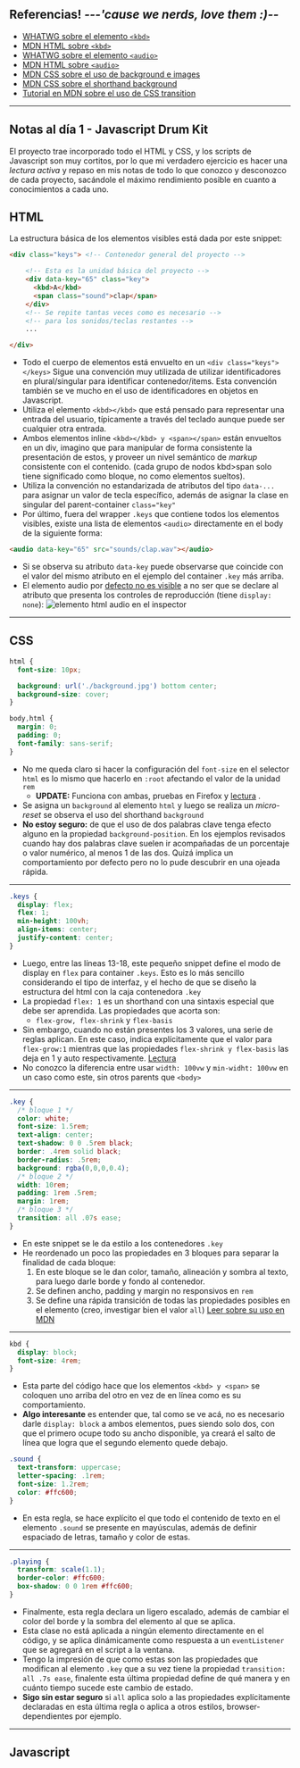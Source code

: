 ## Referencias! *---'cause we nerds, love them :)--*

- [WHATWG sobre el elemento `<kbd>`][0]
- [MDN HTML sobre `<kbd>`][1]
- [WHATWG sobre el elemento `<audio>`][2]
- [MDN HTML sobre `<audio>`][3]
- [MDN CSS sobre el uso de background e images][4]
- [MDN CSS sobre el shorthand background][5]
- [Tutorial en MDN sobre el uso de CSS transition][10]


<hr>

## Notas al día 1 - Javascript Drum Kit

El proyecto trae incorporado todo el HTML y CSS, y los scripts de Javascript son muy cortitos, por lo que mi verdadero ejercicio es hacer una *lectura activa* y repaso en mis notas de todo lo que conozco y desconozco de cada proyecto, sacándole el máximo rendimiento posible en cuanto a conocimientos a cada uno.

## HTML

La estructura básica de los elementos visibles está dada por este snippet: 

```html
<div class="keys"> <!-- Contenedor general del proyecto -->

    <!-- Esta es la unidad básica del proyecto -->
    <div data-key="65" class="key"> 
      <kbd>A</kbd>
      <span class="sound">clap</span>
    </div>
    <!-- Se repite tantas veces como es necesario -->
    <!-- para los sonidos/teclas restantes -->
    ...

</div>
```

- Todo el cuerpo de elementos está envuelto en un `<div class="keys"></keys>` Sigue una convención muy utilizada de utilizar identificadores en plural/singular para identificar contenedor/items. Esta convención también se ve mucho en el uso de identificadores en objetos en Javascript. 
- Utiliza el elemento `<kbd></kbd>` que está pensado para representar una entrada del usuario, típicamente a través del teclado aunque puede ser cualquier otra entrada.
- Ambos elementos inline `<kbd></kbd> y <span></span>` están envueltos en un div, imagino que para manipular de forma consistente la presentación de estos, y proveer un nivel semántico de *markup* consistente con el contenido. (cada grupo de nodos kbd>span solo tiene significado como bloque, no como elementos sueltos).
- Utiliza la convención no estandarizada de atributos del tipo `data-...` para asignar un valor de tecla específico, además de asignar la clase en singular del parent-container `class="key"`
- Por último, fuera del wrapper `.keys` que contiene todos los elementos visibles, existe una lista de elementos `<audio>` directamente en el body de la siguiente forma: 

```html
<audio data-key="65" src="sounds/clap.wav"></audio>
```

- Si se observa su atributo `data-key` puede observarse que coincide con el valor del mismo atributo en el ejemplo del container `.key` más arriba. 
- El elemento audio por [defecto no es visible][6] a no ser que se declare al atributo que presenta los controles de reproducción (tiene `display: none`): ![elemento html audio en el inspector][7] 

<hr>

## CSS

```css
html {
  font-size: 10px;

  background: url('./background.jpg') bottom center;
  background-size: cover;
}

body,html {
  margin: 0;
  padding: 0;
  font-family: sans-serif;
}
```

- No me queda claro si hacer la configuración del `font-size` en el selector `html` es lo mismo que hacerlo en `:root` afectando el valor de la unidad `rem` 
  - **UPDATE:** Funciona con ambas, pruebas en Firefox y [lectura][8] .
- Se asigna un `background` al elemento `html` y luego se realiza un *micro-reset* se observa el uso del shorthand `background` 
- **No estoy seguro:** de que el uso de dos palabras clave tenga efecto alguno en la propiedad `background-position`. En los ejemplos revisados cuando hay dos palabras clave suelen ir acompañadas de un porcentaje o valor numérico, al menos 1 de las dos. Quizá implica un comportamiento por defecto pero no lo pude descubrir en una ojeada rápida.

<hr>

```css
.keys {
  display: flex;
  flex: 1;
  min-height: 100vh;
  align-items: center;
  justify-content: center;
}
```

- Luego, entre las líneas 13-18, este pequeño snippet define el modo de display en `flex` para container `.keys`. Esto es lo más sencillo considerando el tipo de interfaz, y el hecho de que se diseño la estructura del html con la caja contenedora `.key`
- La propiedad `flex: 1` es un shorthand con una sintaxis especial que debe ser aprendida. Las propiedades que acorta son: 
  - `flex-grow, flex-shrink` y `flex-basis`
- Sin embargo, cuando no están presentes los 3 valores, una serie de reglas aplican. En este caso, indica explícitamente que el valor para `flex-grow:1` mientras que las propiedades `flex-shrink y flex-basis` las deja en 1 y auto respectivamente. [Lectura][9]
- No conozco la diferencia entre usar `width: 100vw` y `min-widht: 100vw` en un caso como este, sin otros parents que `<body>`

<hr>

```css
.key {
  /* bloque 1 */
  color: white;
  font-size: 1.5rem;
  text-align: center;
  text-shadow: 0 0 .5rem black;
  border: .4rem solid black;
  border-radius: .5rem;
  background: rgba(0,0,0,0.4);
  /* bloque 2 */
  width: 10rem;
  padding: 1rem .5rem;
  margin: 1rem;
  /* bloque 3 */
  transition: all .07s ease;
}
```

- En este snippet se le da estilo a los contenedores `.key` 
- He reordenado un poco las propiedades en 3 bloques para separar la finalidad de cada bloque:
  1. En este bloque se le dan color, tamaño, alineación y sombra al texto, para luego darle borde y fondo al contenedor.
  2. Se definen ancho, padding y margin no responsivos en `rem`
  3. Se define una rápida transición de todas las propiedades posibles en el elemento (creo, investigar bien el valor `all`) [Leer sobre su uso en MDN][10]

<hr>

```css
kbd {
  display: block;
  font-size: 4rem;
}
```
- Esta parte del código hace que los elementos `<kbd> y <span>` se coloquen uno arriba del otro en vez de en línea como es su comportamiento.
- **Algo interesante** es entender que, tal como se ve acá, no es necesario darle `display: block` a ambos elementos, pues siendo solo dos, con que el primero ocupe todo su ancho disponible, ya creará el salto de línea que logra que el segundo elemento quede debajo. 



```css
.sound {
  text-transform: uppercase;
  letter-spacing: .1rem;
  font-size: 1.2rem;
  color: #ffc600;
}
```

- En esta regla, se hace explícito el que todo el contenido de texto en el elemento `.sound` se presente en mayúsculas, además de definir espaciado de letras, tamaño y color de estas. 

<hr>

```css
.playing {
  transform: scale(1.1);
  border-color: #ffc600;
  box-shadow: 0 0 1rem #ffc600;
}
```

- Finalmente, esta regla declara un ligero escalado, además de cambiar el color del borde y la sombra del elemento al que se aplica.
- Esta clase no está aplicada a ningún elemento directamente en el código, y se aplica dinámicamente como respuesta a un `eventListener` que se agregará en el script a la ventana.
- Tengo la impresión de que como estas son las propiedades que modifican al elemento `.key` que a su vez tiene la propiedad `transition: all .7s ease`, finalente esta última propiedad define de qué manera y en cuánto tiempo sucede este cambio de estado.
- **Sigo sin estar seguro** si `all` aplica solo a las propiedades explícitamente declaradas en esta última regla o aplica a otros estilos, browser-dependientes por ejemplo. 

<hr>

## Javascript

[0]:https://html.spec.whatwg.org/multipage/text-level-semantics.html#the-samp-element
[1]:https://developer.mozilla.org/en-US/docs/Web/HTML/Element/kbd
[2]:https://html.spec.whatwg.org/multipage/media.html#the-audio-element
[3]:https://developer.mozilla.org/en-US/docs/Web/HTML/Element/audio
[4]:https://developer.mozilla.org/en-US/docs/Learn/CSS/Building_blocks/Backgrounds_and_borders
[5]:https://developer.mozilla.org/en-US/docs/Web/CSS/background
[6]:https://developer.mozilla.org/en-US/docs/Web/HTML/Element/audio#styling_with_css
[7]:https://assets.codepen.io/6378904/html-audio-browser-default.png
[8]:https://developer.mozilla.org/en-US/docs/Learn/CSS/Building_blocks/Values_and_units#lengths
[9]:https://developer.mozilla.org/en-US/docs/Web/CSS/flex
[10]:https://developer.mozilla.org/en-US/docs/Web/CSS/CSS_Transitions/Using_CSS_transitions
